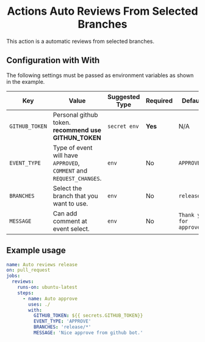 <div align="center"><h1>Actions Auto Reviews From Selected Branches</h1></div>

This action is a automatic reviews from selected branches.

## Configuration with With

The following settings must be passed as environment variables as shown in the
example.

| Key            | Value                                                                | Suggested Type | Required | Default                   |
| -------------- | -------------------------------------------------------------------- | -------------- | -------- | ------------------------- |
| `GITHUB_TOKEN` | Personal github token. **recommend use GITHUN_TOKEN**                | `secret env`   | **Yes**  | N/A                       |
| `EVENT_TYPE`   | Type of event will have `APPROVED`, `COMMENT` and `REQUEST_CHANGES`. | `env`          | No       | `APPROVE`                 |
| `BRANCHES`     | Select the branch that you want to use.                              | `env`          | No       | `release/*`               |
| `MESSAGE`      | Can add comment at event select.                                     | `env`          | No       | `Thank you for approved.` |

## Example usage

```yml
name: Auto reviews release
on: pull_request
jobs:
  reviews:
    runs-on: ubuntu-latest
    steps:
      - name: Auto approve
        uses: ./
        with:
          GITHUB_TOKEN: ${{ secrets.GITHUB_TOKEN}}
          EVENT_TYPE: 'APPROVE'
          BRANCHES: 'release/*'
          MESSAGE: 'Nice approve from github bot.'
```
